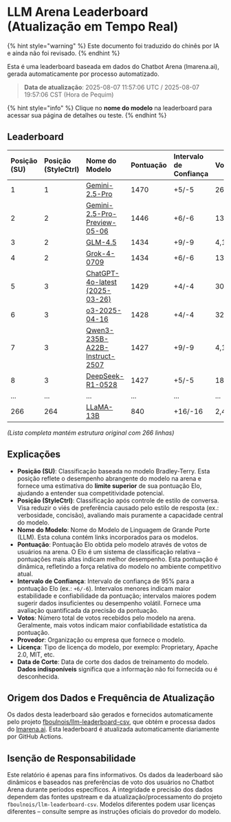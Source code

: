 # LLM Arena Leaderboard (Atualização em Tempo Real)


{% hint style="warning" %}
Este documento foi traduzido do chinês por IA e ainda não foi revisado.
{% endhint %}




Esta é uma leaderboard baseada em dados do Chatbot Arena (lmarena.ai), gerada automaticamente por processo automatizado.

> **Data de atualização**: 2025-08-07 11:57:06 UTC / 2025-08-07 19:57:06 CST (Hora de Pequim)

{% hint style="info" %}
Clique no **nome do modelo** na leaderboard para acessar sua página de detalhes ou teste.
{% endhint %}

## Leaderboard

| Posição (SU) | Posição (StyleCtrl) | Nome do Modelo                                                                                                                             | Pontuação | Intervalo de Confiança | Votos     | Provedor                   | Licença                   | Data de Corte |
|:---|:---|:---|:---|:---|:---|:---|:---|:---|
| 1 | 1 | [Gemini-2.5-Pro](http://aistudio.google.com/app/prompts/new_chat?model=gemini-2.5-pro)                                          | 1470 | +5/-5   | 26,019  | Google                 | Proprietary             | nan      |
| 2 | 2 | [Gemini-2.5-Pro-Preview-05-06](http://aistudio.google.com/app/prompts/new_chat?model=gemini-2.5-pro-preview-05-06)              | 1446 | +6/-6   | 13,715  | Google                 | Proprietary             | nan      |
| 3 | 2 | [GLM-4.5](https://z.ai/blog/glm-4.5)                                                                                            | 1434 | +9/-9   | 4,112   | Z.ai                   | MIT                     | nan      |
| 4 | 2 | [Grok-4-0709](https://docs.x.ai/docs/models/grok-4-0709)                                                                        | 1434 | +6/-6   | 13,058  | xAI                    | Proprietary             | nan      |
| 5 | 3 | [ChatGPT-4o-latest (2025-03-26)](https://x.com/OpenAI/status/1905331956856050135)                                               | 1429 | +4/-4   | 30,777  | OpenAI                 | Proprietary             | nan      |
| 6 | 3 | [o3-2025-04-16](https://openai.com/index/introducing-o3-and-o4-mini/)                                                           | 1428 | +4/-4   | 32,033  | OpenAI                 | Proprietary             | nan      |
| 7 | 3 | [Qwen3-235B-A22B-Instruct-2507](https://huggingface.co/Qwen/Qwen3-235B-A22B-Instruct-2507)                                      | 1427 | +9/-9   | 4,154   | Alibaba                | Apache 2.0              | nan      |
| 8 | 3 | [DeepSeek-R1-0528](https://api-docs.deepseek.com/news/news250528)                                                               | 1427 | +5/-5   | 18,284  | DeepSeek               | MIT                     | nan      |
| ... | ... | ... | ... | ... | ... | ... | ... | ... |
| 266 | 264 | [LLaMA-13B](https://arxiv.org/abs/2302.13971)                                                                                   |  840 | +16/-16 | 2,446   | Meta                   | Non-commercial          | 2023/2   |

*(Lista completa mantém estrutura original com 266 linhas)*

## Explicações

- **Posição (SU)**: Classificação baseada no modelo Bradley-Terry. Esta posição reflete o desempenho abrangente do modelo na arena e fornece uma estimativa do **limite superior** de sua pontuação Elo, ajudando a entender sua competitividade potencial.
- **Posição (StyleCtrl)**: Classificação após controle de estilo de conversa. Visa reduzir o viés de preferência causado pelo estilo de resposta (ex.: verbosidade, concisão), avaliando mais puramente a capacidade central do modelo.
- **Nome do Modelo**: Nome do Modelo de Linguagem de Grande Porte (LLM). Esta coluna contém links incorporados para os modelos.
- **Pontuação**: Pontuação Elo obtida pelo modelo através de votos de usuários na arena. O Elo é um sistema de classificação relativa – pontuações mais altas indicam melhor desempenho. Esta pontuação é dinâmica, refletindo a força relativa do modelo no ambiente competitivo atual.
- **Intervalo de Confiança**: Intervalo de confiança de 95% para a pontuação Elo (ex.: `+6/-6`). Intervalos menores indicam maior estabilidade e confiabilidade da pontuação; intervalos maiores podem sugerir dados insuficientes ou desempenho volátil. Fornece uma avaliação quantificada da precisão da pontuação.
- **Votos**: Número total de votos recebidos pelo modelo na arena. Geralmente, mais votos indicam maior confiabilidade estatística da pontuação.
- **Provedor**: Organização ou empresa que fornece o modelo.
- **Licença**: Tipo de licença do modelo, por exemplo: Proprietary, Apache 2.0, MIT, etc.
- **Data de Corte**: Data de corte dos dados de treinamento do modelo. **Dados indisponíveis** significa que a informação não foi fornecida ou é desconhecida.

## Origem dos Dados e Frequência de Atualização

Os dados desta leaderboard são gerados e fornecidos automaticamente pelo projeto [fboulnois/llm-leaderboard-csv](https://github.com/fboulnois/llm-leaderboard-csv), que obtém e processa dados do [lmarena.ai](https://lmarena.ai/). Esta leaderboard é atualizada automaticamente diariamente por GitHub Actions.

## Isenção de Responsabilidade

Este relatório é apenas para fins informativos. Os dados da leaderboard são dinâmicos e baseados nas preferências de voto dos usuários no Chatbot Arena durante períodos específicos. A integridade e precisão dos dados dependem das fontes upstream e da atualização/processamento do projeto `fboulnois/llm-leaderboard-csv`. Modelos diferentes podem usar licenças diferentes – consulte sempre as instruções oficiais do provedor do modelo.